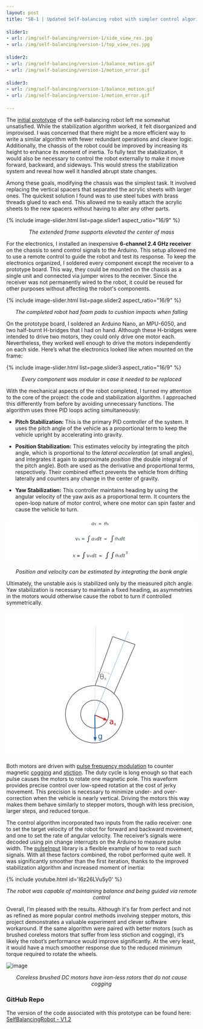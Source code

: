 ```yaml
---
layout: post
title: "SB-1 | Updated Self-balancing robot with simpler control algorithm"

slider1:
- url: /img/self-balancing/version-1/side_view_res.jpg
- url: /img/self-balancing/version-1/top_view_res.jpg

slider2:
- url: /img/self-balancing/version-1/balance_motion.gif
- url: /img/self-balancing/version-1/motion_error.gif

slider3:
- url: /img/self-balancing/version-1/balance_motion.gif
- url: /img/self-balancing/version-1/motion_error.gif

---
```


The [initial prototype](http://localhost:4000/projects/robots/2019/06/11/self_balancing_robot.html) of the self-balancing robot left me somewhat unsatisfied. While the stabilization algorithm worked, it felt disorganized and improvised. I was concerned that there might be a more efficient way to write a similar algorithm with fewer redundant operations and clearer logic. Additionally, the chassis of the robot could be improved by increasing its height to enhance its moment of inertia. To fully test the stabilization, it would also be necessary to control the robot externally to make it move forward, backward, and sideways. This would stress the stabilization system and reveal how well it handled abrupt state changes.

Among these goals, modifying the chassis was the simplest task. It involved replacing the vertical spacers that separated the acrylic sheets with larger ones. The quickest solution I found was to use steel tubes with brass threads glued to each end. This allowed me to easily attach the acrylic sheets to the new spacers without having to alter any other parts.

{% include image-slider.html list=page.slider1 aspect_ratio="16/9" %}
<p align="center"><i>The extended frame supports elevated the center of mass</i></p>

For the electronics, I installed an inexpensive **6-channel 2.4 GHz receiver** on the chassis to send control signals to the Arduino. This setup allowed me to use a remote control to guide the robot and test its response. To keep the electronics organized, I soldered every component except the receiver to a prototype board. This way, they could be mounted on the chassis as a single unit and connected via jumper wires to the receiver. Since the receiver was not permanently wired to the robot, it could be reused for other purposes without affecting the robot's components.

{% include image-slider.html list=page.slider2 aspect_ratio="16/9" %}
<p align="center"><i>The completed robot had foam pads to cushion impacts when falling</i></p>

On the prototype board, I soldered an Arduino Nano, an MPU-6050, and two half-burnt H-bridges that I had on hand. Although these H-bridges were intended to drive two motors, they could only drive one motor each. Nevertheless, they worked well enough to drive the motors independently on each side. Here’s what the electronics looked like when mounted on the frame:

{% include image-slider.html list=page.slider3 aspect_ratio="16/9" %}
<p align="center"><i>Every component was modular in case it needed to be replaced</i></p>

With the mechanical aspects of the robot completed, I turned my attention to the core of the project: the code and stabilization algorithm. I approached this differently from before by avoiding unnecessary functions. The algorithm uses three PID loops acting simultaneously:

- **Pitch Stabilization:** This is the primary PID controller of the system. It uses the pitch angle of the vehicle as a proportional term to keep the vehicle upright by accelerating into gravity.

- **Position Stabilization:** This estimates velocity by integrating the pitch angle, which is proportional to the _lateral acceleration_ (at small angles), and integrates it again to approximate _position_ (the double integral of the pitch angle). Both are used as the derivative and proportional terms, respectively. Their combined effect prevents the vehicle from drifting laterally and counters any change in the center of gravity.

- **Yaw Stabilization:** This controller maintains heading by using the angular velocity of the yaw axis as a proportional term. It counters the open-loop nature of motor control, where one motor can spin faster and cause the vehicle to turn.

![image](/img/self-balancing/version-2/equations.png)
<p align="center"><i>Position and velocity can be estimated by integrating the bank angle</i></p>

Ultimately, the unstable axis is stabilized only by the measured pitch angle. Yaw stabilization is necessary to maintain a fixed heading, as asymmetries in the motors would otherwise cause the robot to turn if controlled symmetrically.

![image](/img/self-balancing/version-2/small-angle-ext.png)

Both motors are driven with [pulse frequency modulation](https://en.wikipedia.org/wiki/Pulse-frequency_modulation) to counter magnetic [cogging](https://en.wikipedia.org/wiki/Cogging_torque) and [stiction](https://en.wikipedia.org/wiki/Stiction). The duty cycle is long enough so that each pulse causes the motors to rotate one magnetic pole. This waveform provides precise control over low-speed rotation at the cost of jerky movement. This precision is necessary to minimize under- and over-correction when the vehicle is nearly vertical. Driving the motors this way makes them behave similarly to stepper motors, though with less precision, larger steps, and reduced torque.

The control algorithm incorporated two inputs from the radio receiver: one to set the target velocity of the robot for forward and backward movement, and one to set the rate of angular velocity. The receiver’s signals were decoded using pin change interrupts on the Arduino to measure pulse width. The [pulseInput](https://github.com/RCmags/pulseInput) library is a flexible example of how to read such signals. With all these factors combined, the robot performed quite well. It was significantly smoother than the first iteration, thanks to the improved stabilization algorithm and increased moment of inertia:

{% include youtube.html id='I6z26LVu5y0' %}
<p align="center"><i>The robot was capable of maintaining balance and being guided via remote control</i></p>

Overall, I’m pleased with the results. Although it's far from perfect and not as refined as more popular control methods involving stepper motors, this project demonstrates a valuable experiment and clever software workaround. If the same algorithm were paired with better motors (such as brushed coreless motors that suffer from less stiction and cogging), it’s likely the robot’s performance would improve significantly. At the very least, it would have a much smoother response due to the reduced minimum torque required to rotate the wheels.

![image](https://www.nidec.com/-/media/www-nidec-com/technology/motor/glossary/item/coreless_motor-01.jpg)
<p align="center"><i>Coreless brushed DC motors have iron-less rotors that do not cause cogging</i></p>

### GitHub Repo
The version of the code associated with this prototype can be found here: 
[SelfBalancingRobot - V1.2](https://github.com/RCmags/SelfBalancingRobot/releases/tag/v1.2)
